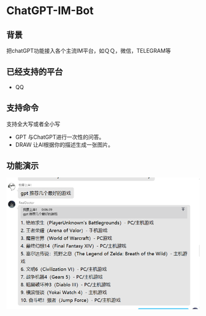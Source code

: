 # ChatGPT-IM-Bot
## 背景
把chatGPT功能接入各个主流IM平台，如ＱＱ，微信，TELEGRAM等

## 已经支持的平台

- QQ

## 支持命令
支持全大写或者全小写

- GPT 与ChatGPT进行一次性的问答。
- DRAW 让AI根据你的描述生成一张图片。
## 功能演示

![img](document/image/GPT-1.png)

